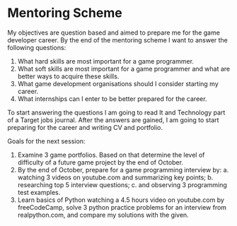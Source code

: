 # Mentoring Scheme

My objectives are question based and aimed to prepare me for the game developer career. By the end of the mentoring scheme I want to answer the following questions: 

 1. What hard skills are most important for a game programmer.
 2. What soft skills are most important for a game programmer and what are better ways to acquire these skills.
 3. What game development organisations should I consider starting my career. 
 4. What internships can I enter to be better prepared for the career. 
 
 To start answering the questions I am going to read It and Technology part of a Target jobs journal. After the answers are gained, I am going to start preparing for the career and writing CV and portfolio. 
 
 Goals for the next session:
  1. Examine 3 game portfolios. Based on that determine the level of difficulty of a future game project by the end of October.
  2. By the end of October, prepare for a game programming interview by:
       a. watching 3 videos on youtube.com and summarizing key points;
       b. researching top 5 interview questions;
       c. and observing 3 programming test examples.
  3. Learn basics of Python watching a 4.5 hours video on youtube.com by freeCodeCamp, solve 3 python practice problems for an interview from realpython.com, and compare my solutions with the given.
